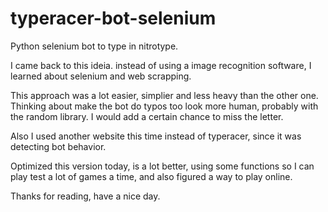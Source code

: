 # typeracer-bot-selenium
Python selenium bot to type in nitrotype.

I came back to this ideia. instead of using a image recognition software, I learned about selenium and web scrapping.

This approach was a lot easier, simplier and less heavy than the other one.
Thinking about make the bot do typos too look more human, probably with the random library. I would add a certain chance
to miss the letter.

Also I used another website this time instead of typeracer, since it was detecting bot behavior.

Optimized this version today, is a lot better, using some functions so I can play test a lot of games a time, and also
figured a way to play online.

Thanks for reading, have a nice day.
